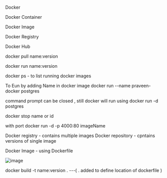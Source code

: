 Docker

Docker Container

Docker Image

Docker Registry

Docker Hub

docker pull name:version

docker run name:version

docker ps - to list running docker images

To Eun by adding Name in docker image
docker run --name praveen-docker postgres

command prompt can be closed , still docker will run using
docker run -d postgres 

docker stop name or id

with port
docker run -d -p 4000:80 imageName

Docker registry - contains multiple images
Docker repository - cpntains versions of single image

Docker Image - using Dockerfile

![image](https://github.com/PraveenKumar02349/Learn/assets/83269149/4f608485-9738-4713-ab8f-5ed6609df79b)

docker build -t name:version . ---( . added to define location of dockerfile )


